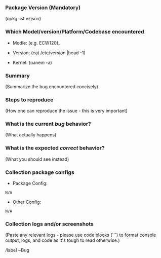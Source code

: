 ### Package Version (Mandatory)

(opkg list ezjson)

### Which Model/version/Platform/Codebase encountered

- Modle: (e.g. ECW120)_

- Version: (cat /etc/version |head -1)

- Kernel: (uanem -a)

### Summary

(Summarize the bug encountered concisely)

### Steps to reproduce

(How one can reproduce the issue - this is very important)

### What is the current *bug* behavior?

(What actually happens)

### What is the expected *correct* behavior?

(What you should see instead)

### Collection package configs

- Package Config:
```
N/A
```

- Other Config:
```
N/A
```

### Collection logs and/or screenshots

(Paste any relevant logs - please use code blocks (```) to format console output,
logs, and code as it's tough to read otherwise.)


/label ~Bug

